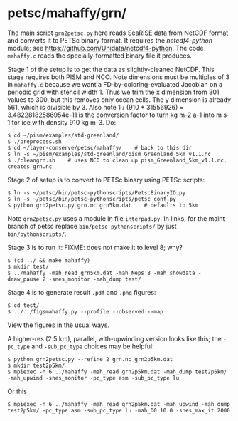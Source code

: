 petsc/mahaffy/grn/
==============

The main script `grn2petsc.py` here reads SeaRISE data from NetCDF format and
converts it to PETSc binary format.  It requires the _netcdf4-python_ module; see
https://github.com/Unidata/netcdf4-python.  The code `mahaffy.c` reads the
specially-formatted binary file it produces.

Stage 1 of the setup is to get the data as slightly-cleaned NetCDF.  This stage
requires both PISM and NCO.  Note dimensions must be multiples of 3 in
`mahaffy.c` because we want a FD-by-coloring-evaluated Jacobian on a periodic
grid with stencil width 1.  Thus we trim the x dimension from 301 values to 300,
but this removes only ocean cells.  The y dimension is already 561, which is
divisible by 3.  Also note 1 / (910 * 31556926) = 3.48228182586954e-11
is the conversion factor to turn  kg m-2 a-1  into  m s-1  for ice with
density 910 kg m-3.  Do:

    $ cd ~/pism/examples/std-greenland/
    $ ./preprocess.sh
    $ cd ~/layer-conserve/petsc/mahaffy/    # back to this dir
    $ ln -s ~/pism/examples/std-greenland/pism_Greenland_5km_v1.1.nc
    $ ./cleangrn.sh    # uses NCO to clean up pism_Greenland_5km_v1.1.nc; creates grn.nc

Stage 2 of setup is to convert to PETSc binary using PETSc scripts:

    $ ln -s ~/petsc/bin/petsc-pythonscripts/PetscBinaryIO.py
    $ ln -s ~/petsc/bin/petsc-pythonscripts/petsc_conf.py
    $ python grn2petsc.py grn.nc grn5km.dat    # defaults to 5km

Note `grn2petsc.py` uses a module in file `interpad.py`.  In links, for the
maint branch of petsc replace `bin/petsc-pythonscripts/` by just
`bin/pythonscripts/`.

Stage 3 is to run it:  FIXME: does not make it to level 8; why?

    $ (cd ../ && make mahaffy)
    $ mkdir test/
    $ ../mahaffy -mah_read grn5km.dat -mah_Neps 8 -mah_showdata -draw_pause 2 -snes_monitor -mah_dump test/

Stage 4 is to generate result `.pdf` and `.png` figures:

    $ cd test/
    $ ../../figsmahaffy.py --profile --observed --map

View the figures in the usual ways.

A higher-res (2.5 km), parallel, with-upwinding version looks like this; the `-pc_type` and
`-sub_pc_type` choices may be helpful:

    $ python grn2petsc.py --refine 2 grn.nc grn2p5km.dat
    $ mkdir test2p5km/
    $ mpiexec -n 6 ../mahaffy -mah_read grn2p5km.dat -mah_dump test2p5km/ -mah_upwind -snes_monitor -pc_type asm -sub_pc_type lu

Or this

    $ mpiexec -n 6 ../mahaffy -mah_read grn2p5km.dat -mah_upwind -mah_dump test2p5km/ -pc_type asm -sub_pc_type lu -mah_D0 10.0 -snes_max_it 2000
